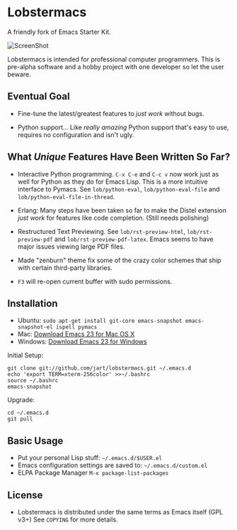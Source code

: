 # Lobstermacs

A friendly fork of Emacs Starter Kit.

![ScreenShot](http://lobstertech.com/media/misc/starter-kit.png)

Lobstermacs is intended for professional computer programmers.  This
is pre-alpha software and a hobby project with one developer so let
the user beware.


## Eventual Goal

- Fine-tune the latest/greatest features to *just work* without bugs.

- Python support...  Like *really amazing* Python support that's easy
  to use, requires no configuration and isn't ugly.


## What *Unique* Features Have Been Written So Far?

- Interactive Python programming.  `C-x C-e` and `C-c v` now work just
  as well for Python as they do for Emacs Lisp.  This is a more
  intuitive interface to Pymacs.  See `lob/python-eval`,
  `lob/python-eval-file` and `lob/python-eval-file-in-thread`.

- Erlang: Many steps have been taken so far to make the Distel
  extension *just work* for features like code completion.  (Still
  needs polishing)

- Restructured Text Previewing.  See `lob/rst-preview-html`,
  `lob/rst-preview-pdf` and `lob/rst-preview-pdf-latex`.  Emacs seems
  to have major issues viewing large PDF files.

- Made "zenburn" theme fix some of the crazy color schemes that ship
  with certain third-party libraries.

- `F3` will re-open current buffer with sudo permissions.


## Installation

- Ubuntu: `sudo apt-get install git-core emacs-snapshot emacs-snapshot-el ispell pymacs`
- Mac: [Download Emacs 23 for Mac OS X](http://emacsformacosx.com/)
- Windows: [Download Emacs 23 for Windows](http://ftp.gnu.org/pub/gnu/emacs/windows/emacs-23.1-bin-i386.zip)

Initial Setup:

    git clone git://github.com/jart/lobstermacs.git ~/.emacs.d
    echo 'export TERM=xterm-256color' >>~/.bashrc
    source ~/.bashrc
    emacs-snapshot

Upgrade:

    cd ~/.emacs.d
    git pull


## Basic Usage

- Put your personal Lisp stuff: `~/.emacs.d/$USER.el`
- Emacs configuration settings are saved to: `~/.emacs.d/custom.el`
- ELPA Package Manager `M-x package-list-packages`


## License

- Lobstermacs is distributed under the same terms as Emacs itself (GPL
  v3+) See `COPYING` for more details.
